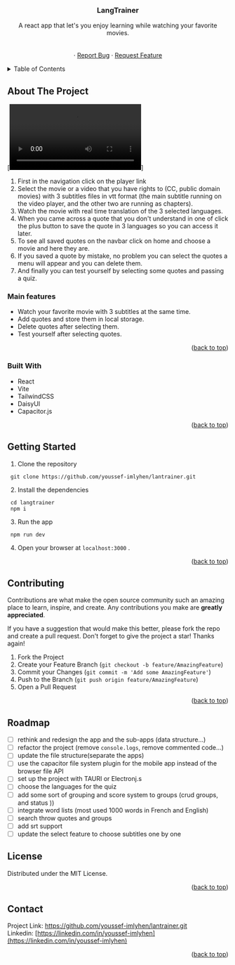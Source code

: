   

<!-- PROJECT LOGO -->
<br />
<div align="center">

<h3 align="center">LangTrainer </h3>

  <p align="center">
    A react app that let's you enjoy learning while watching your favorite movies.
    <br />
    <br />
    <br />
    ·
    <a href="https://github.com/youssef-imlyhen/lantrainer.git/issues">Report Bug</a>
    ·
    <a href="https://github.com/youssef-imlyhen/lantrainer.git/">Request Feature</a>
  </p>
</div>



<!-- TABLE OF CONTENTS -->
<details>
  <summary>Table of Contents</summary>
  <ol>
    <li>
      <a href="#about-the-project">About The Project</a>
      <ul>
              <li><a href="#main-features">Main Features</a></li>
        <li><a href="#built-with">Built With</a></li>
      </ul>
    </li>
     <li>
      <a href="#getting-started">Getting Started</a>
    </li>
   <li><a href="#contributing">Contributing</a></li>   
     <li>
      <a href="#roadmap">Roadmap</a>
    </li>
    <li><a href="#license">License</a></li>
    <li><a href="#contact">Contact</a></li>
  </ol>
</details>



<!-- ABOUT THE PROJECT -->
## About The Project

[![Product][product-screenshot]]
1. First in the navigation click on the player link  
2. Select the movie or a video that you have rights to (CC, public domain movies) with 3 subtitles files in vtt format (the main subtitle running on the video player, and the other two are running as chapters).
3. Watch the movie with real time translation of the  3 selected languages.
4. When you came across a quote that you don't understand in one of click the plus button to save the quote in 3 languages so you can access it later.
5. To see all saved quotes on the navbar click on home and choose a movie and here they are.
6. If you saved a quote by mistake, no problem you can select the quotes a menu will appear and you can delete them.
7. And finally you can test yourself by selecting some quotes and passing a quiz.


### Main features
 - Watch your favorite movie with 3 subtitles at the same time.
 - Add quotes and store them in local storage.
 - Delete quotes after selecting them.
 - Test yourself after selecting quotes.
<p align="right">(<a href="#top">back to top</a>)</p>



### Built With
- React
- Vite
- TailwindCSS
- DaisyUI
- Capacitor.js
<p align="right">(<a href="#top">back to top</a>)</p>



<!-- GETTING STARTED -->
## Getting Started

1. Clone the repository
```terminal
 git clone https://github.com/youssef-imlyhen/lantrainer.git
```
2. Install the dependencies 

```terminal
 cd langtrainer
 npm i
```
3. Run the app
```terminal
 npm run dev
```
4. Open your browser at `localhost:3000` .

<p align="right">(<a href="#top">back to top</a>)</p>


<!-- CONTRIBUTING -->
## Contributing

Contributions are what make the open source community such an amazing place to learn, inspire, and create. Any contributions you make are **greatly appreciated**.

If you have a suggestion that would make this better, please fork the repo and create a pull request.
Don't forget to give the project a star! Thanks again!

1. Fork the Project
2. Create your Feature Branch (`git checkout -b feature/AmazingFeature`)
3. Commit your Changes (`git commit -m 'Add some AmazingFeature'`)
4. Push to the Branch (`git push origin feature/AmazingFeature`)
5. Open a Pull Request

<p align="right">(<a href="#top">back to top</a>)</p>


## Roadmap
- [ ]  rethink and redesign the app and the sub-apps (data structure...)
- [ ]  refactor the project (remove `console.logs`, remove commented code…)
- [ ]  update the file structure(separate the apps)
- [ ]  use the capacitor file system plugin for the mobile app instead of the browser file API
- [ ]  set up the project with TAURI or Electronj.s
- [ ]  choose the languages for the quiz
- [ ]  add some sort of grouping and score system to groups (crud groups, and status ))
- [ ]  integrate word lists (most used 1000 words in French and English)
- [ ]  search throw quotes and groups
- [ ]  add srt support
- [ ]  update the select feature to choose subtitles one by one
<!-- LICENSE -->
## License

Distributed under the MIT License.

<p align="right">(<a href="#top">back to top</a>)</p>



<!-- CONTACT -->
## Contact


Project Link: [https://github.com/youssef-imlyhen/lantrainer.git ](https://github.com/youssef-imlyhen/lantrainer.git )
<br/>
Linkedin: [https://linkedin.com/in/youssef-imlyhen](https://linkedin.com/in/youssef-imlyhen) 


<p align="right">(<a href="#top">back to top</a>)</p>



[product-screenshot]: langtrainer.mp4
